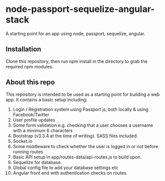 # node-passport-sequelize-angular-stack
A starting point for an app using node, passport, sequelize, angular.

<h2>Installation</h2>

Clone this repository, then run npm install in the directory to grab the required npm modules.

<h2>About this repo</h2>

This repository is intended to be used as a starting point for building a web app. It contains a basic setup including:

1. Login / Registration system using Passport js, both locally & using Facebook/Twitter
2. User profile updates
3. Some form validation e.g. checking that a user chooses a username with a minimum 6 characters
4. Bootstrap (v3.3.4 at the time of writing). SASS files included.
5. Socket.io
6. Some middleware to check whether the user is logged in or not before running routes
7. Basic API setup in app/routes-data/api-routes.js to build upon.
8. Sequelize for database.
9. Global config file to add your database settings etc
10. Angular front end with authentication checks on routes.

